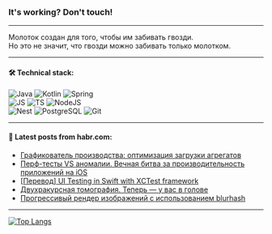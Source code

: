 ### It's working? Don't touch!

---
Молоток создан для того, чтобы им забивать гвозди. <br>
Но это не значит, что гвозди можно забивать только молотком.

---

#### 🛠️ Technical stack:

![Java](https://img.shields.io/badge/Java-informational?logo=Oracle&style=flat&logoColor=white&color=FF4500)
![Kotlin](https://img.shields.io/badge/Kotlin-informational?logo=Kotlin&style=flat&logoColor=white&color=774D97)
![Spring](https://img.shields.io/badge/SpringBoot-informational?logo=SpringBoot&style=flat&logoColor=white&color=6DB33F) <br>
![JS](https://img.shields.io/badge/JS-informational?logo=javaScript&style=flat&logoColor=black&color=F7Df1E)
![TS](https://img.shields.io/badge/TypeScript-informational?logo=typeScript&style=flat&logoColor=black&color=0667A8)
![NodeJS](https://img.shields.io/badge/NodeJS-informational?logo=node.js&style=flat&logoColor=white&color=70A760) <br>
![Nest](https://img.shields.io/badge/NestJS-informational?logo=NestJS&style=flat&logoColor=white&color=E0234E)
![PostgreSQL](https://img.shields.io/badge/PostgreSQL-informational?logo=PostgreSQL&style=flat&logoColor=white&color=DAA520)
![Git](https://img.shields.io/badge/Git-informational?logo=git&style=flat&logoColor=white&color=778899)

___

#### 💬 Latest posts from habr.com:

<!-- BLOG-POST-LIST:START -->
- [Графикователь производства: оптимизация загрузки агрегатов](https://habr.com/ru/companies/nlmk/articles/757384/?utm_source=habrahabr&utm_medium=rss&utm_campaign=757384)
- [Перф-тесты VS аномалии. Вечная битва за производительность приложений на iOS](https://habr.com/ru/companies/yandex/articles/761388/?utm_source=habrahabr&utm_medium=rss&utm_campaign=761388)
- [[Перевод] UI Testing in Swift with XCTest framework](https://habr.com/ru/articles/761888/?utm_source=habrahabr&utm_medium=rss&utm_campaign=761888)
- [Двухракурсная томография. Теперь — у вас в голове](https://habr.com/ru/companies/smartengines/articles/761266/?utm_source=habrahabr&utm_medium=rss&utm_campaign=761266)
- [Прогрессивый рендер изображений с использованием blurhash](https://habr.com/ru/articles/761882/?utm_source=habrahabr&utm_medium=rss&utm_campaign=761882)
<!-- BLOG-POST-LIST:END -->

---
[![Top Langs](https://github-readme-stats-git-master-advtsetting-gmailcom.vercel.app/api/top-langs/?username=zloylis&langs_count=10&hide_title=false&title_color=e6edf3&size_weight=0.5&count_weight=0.5&layout=compact&hide_border=true&theme=dracula)](https://github.com/zloylis)

<!-- ![GitHub stats](https://github-readme-stats-git-master-advtsetting-gmailcom.vercel.app/api?username=zloylis&show_icons=true&hide_border=true&theme=dracula&hide_title=true&include_all_commits=true&count_private=true&hide=contribs&hide_rank=true) -->
